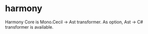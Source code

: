 harmony
=======

Harmony Core is Mono.Cecil -> Ast transformer. As option, Ast -> C# transformer is available. 

